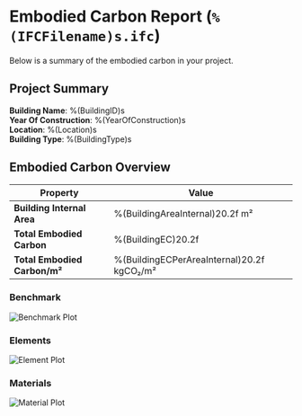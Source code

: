 # Embodied Carbon Report (`%(IFCFilename)s.ifc`)

Below is a summary of the embodied carbon in your project.

## Project Summary

**Building Name**: %(BuildingID)s  
**Year Of Construction**: %(YearOfConstruction)s  
**Location**: %(Location)s  
**Building Type**: %(BuildingType)s  

## Embodied Carbon Overview

| Property                       | Value                                     |
| ------------------------------ | ----------------------------------------- |
| **Building Internal Area**     | %(BuildingAreaInternal)20.2f m²           |
| **Total Embodied Carbon**      | %(BuildingEC)20.2f                        |
| **Total Embodied Carbon/m²**   | %(BuildingECPerAreaInternal)20.2f kgCO₂/m²|

### Benchmark

![Benchmark Plot](benchmark.svg)

### Elements

![Element Plot](element_counts.svg)

### Materials

![Material Plot](material_counts.svg)

